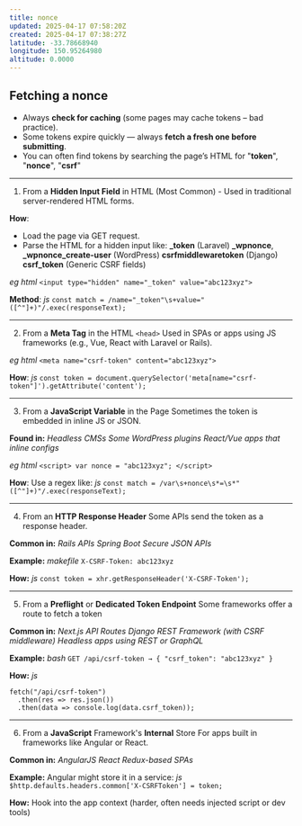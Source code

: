 ```yaml
---
title: nonce
updated: 2025-04-17 07:58:20Z
created: 2025-04-17 07:38:27Z
latitude: -33.78668940
longitude: 150.95264980
altitude: 0.0000
---
```


## Fetching a nonce

- Always **check for caching** (some pages may cache tokens – bad practice).
- Some tokens expire quickly — always **fetch a fresh one before submitting**.
- You can often find tokens by searching the page’s HTML for "**token**", "**nonce**", "**csrf**"
* * *

1. From a **Hidden Input Field** in HTML (Most Common) - Used in traditional server-rendered HTML forms.
   
**How**:
- Load the page via GET request.
- Parse the HTML for a hidden input like:
**_token** (Laravel)
**_wpnonce**, **_wpnonce_create-user** (WordPress)
**csrfmiddlewaretoken** (Django)
**csrf_token** (Generic CSRF fields)
  
*eg html*
`<input type="hidden" name="_token" value="abc123xyz">`

**Method**:
*js*
`const match = /name="_token"\s+value="([^"]+)"/.exec(responseText);`

* * *
2. From a **Meta Tag** in the HTML `<head>`
Used in SPAs or apps using JS frameworks (e.g., Vue, React with Laravel or Rails).

*eg html*
`<meta name="csrf-token" content="abc123xyz">`

**How**: 
*js*
`const token = document.querySelector('meta[name="csrf-token"]').getAttribute('content');`

* * *
3. From a **JavaScript Variable** in the Page
   Sometimes the token is embedded in inline JS or JSON.

**Found in:**
*Headless CMSs
Some WordPress plugins
React/Vue apps that inline configs*

*eg html*
`<script>
  var nonce = "abc123xyz";
</script>`

**How**: 
Use a regex like:
*js*
`const match = /var\s+nonce\s*=\s*"([^"]+)"/.exec(responseText);`

* * *
4. From an **HTTP Response Header**
   Some APIs send the token as a response header.
   
**Common in:**
*Rails APIs
Spring Boot
Secure JSON APIs*
   
**Example:**
*makefile*
`X-CSRF-Token: abc123xyz`

**How:**
*js*
`const token = xhr.getResponseHeader('X-CSRF-Token');`

* * *
5. From a **Preflight** or **Dedicated Token Endpoint**
Some frameworks offer a route to fetch a token

**Common in:**
*Next.js API Routes
Django REST Framework (with CSRF middleware)
Headless apps using REST or GraphQL*

**Example:**
*bash*
`GET /api/csrf-token → { "csrf_token": "abc123xyz" }`

**How:**
*js*
```
fetch("/api/csrf-token")
  .then(res => res.json())
  .then(data => console.log(data.csrf_token));
```

* * *
6. From a **JavaScript** Framework's **Internal** Store
   For apps built in frameworks like Angular or React.
   
**Common in:**
*AngularJS
React Redux-based SPAs*

**Example:** Angular might store it in a service:
*js*
`$http.defaults.headers.common['X-CSRFToken'] = token;`

**How:**
Hook into the app context (harder, often needs injected script or dev tools)



